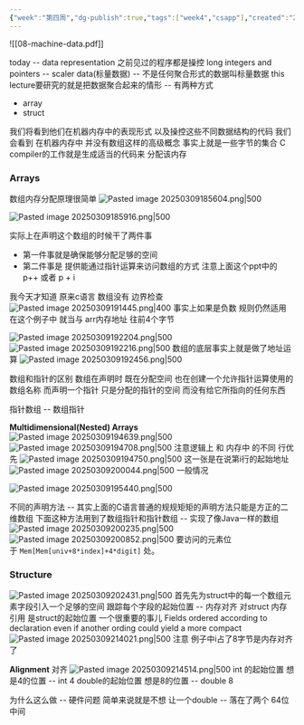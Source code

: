 ```yaml
---
{"week":"第四周","dg-publish":true,"tags":["week4","csapp"],"created":"2025-03-09T14:52:36.430+08:00","updated":"2025-04-19T09:53:09.378+08:00","permalink":"/CSAPP Computer-System-A-Program-Perspective/Lecture 08 Machine-Level Programming IV：Data/","dgPassFrontmatter":true,"noteIcon":""}
---
```



![[08-machine-data.pdf]]

today -- data representation
之前见过的程序都是操控 long integers and pointers -- scaler data(标量数据) -- 不是任何聚合形式的数据叫标量数据
this lecture要研究的就是把数据聚合起来的情形 -- 有两种方式
- array
- struct

我们将看到他们在机器内存中的表现形式   以及操控这些不同数据结构的代码
我们会看到 在机器内存中 并没有数组这样的高级概念  事实上就是一些字节的集合
C compiler的工作就是生成适当的代码来 分配该内存


### Arrays
数组内存分配原理很简单
![Pasted image 20250309185604.png|500](/img/user/accessory/Pasted%20image%2020250309185604.png)

![Pasted image 20250309185916.png|500](/img/user/accessory/Pasted%20image%2020250309185916.png)

实际上在声明这个数组的时候干了两件事
- 第一件事就是确保能够分配足够的空间
- 第二件事是 提供能通过指针运算来访问数组的方式
注意上面这个ppt中的 p++ 或者 p + i

我今天才知道  原来c语言 数组没有 边界检查
![Pasted image 20250309191445.png|400](/img/user/accessory/Pasted%20image%2020250309191445.png)
事实上如果是负数 规则仍然适用  在这个例子中 就当与 arr内存地址 往前4个字节

![Pasted image 20250309192204.png|500](/img/user/accessory/Pasted%20image%2020250309192204.png)
![Pasted image 20250309192216.png|500](/img/user/accessory/Pasted%20image%2020250309192216.png)
数组的底层事实上就是做了地址运算
![Pasted image 20250309192456.png|500](/img/user/accessory/Pasted%20image%2020250309192456.png)

数组和指针的区别
数组在声明时  既在分配空间  也在创建一个允许指针运算使用的数组名称
而声明一个指针  只是分配的指针的空间 而没有给它所指向的任何东西

指针数组 --  数组指针

**Multidimensional(Nested) Arrays**
![Pasted image 20250309194639.png|500](/img/user/accessory/Pasted%20image%2020250309194639.png)
![Pasted image 20250309194708.png|500](/img/user/accessory/Pasted%20image%2020250309194708.png)
注意逻辑上  和   内存中 的不同
行优先
![Pasted image 20250309194750.png|500](/img/user/accessory/Pasted%20image%2020250309194750.png)
这一张是在说第i行的起始地址
![Pasted image 20250309200044.png|500](/img/user/accessory/Pasted%20image%2020250309200044.png)
一般情况


![Pasted image 20250309195440.png|500](/img/user/accessory/Pasted%20image%2020250309195440.png)

不同的声明方法  -- 其实上面的C语言普通的规规矩矩的声明方法只能是方正的二维数组
下面这种方法用到了数组指针和指针数组 --  实现了像Java一样的数组
![Pasted image 20250309200235.png|500](/img/user/accessory/Pasted%20image%2020250309200235.png)
![Pasted image 20250309200852.png|500](/img/user/accessory/Pasted%20image%2020250309200852.png)
要访问的元素位于 `Mem[Mem[univ+8*index]+4*digit]` 处。

### Structure
![Pasted image 20250309202431.png|500](/img/user/accessory/Pasted%20image%2020250309202431.png)
首先先为struct中的每一个数组元素字段引入一个足够的空间
跟踪每个字段的起始位置 --  内存对齐
对struct 内存 引用 是struct的起始位置
一个很重要的事儿   Fields ordered according to declaration  even if another  ording could yield a more compact
![Pasted image 20250309214021.png|500](/img/user/accessory/Pasted%20image%2020250309214021.png)
注意 例子中i占了8字节是内存对齐了

**Alignment**
对齐
![Pasted image 20250309214514.png|500](/img/user/accessory/Pasted%20image%2020250309214514.png)
int 的起始位置  想是4的位置 -- int 4 
double的起始位置 想是8的位置 -- double 8

为什么这么做 -- 硬件问题
简单来说就是不想 让一个double -- 落在了两个 64位 中间
